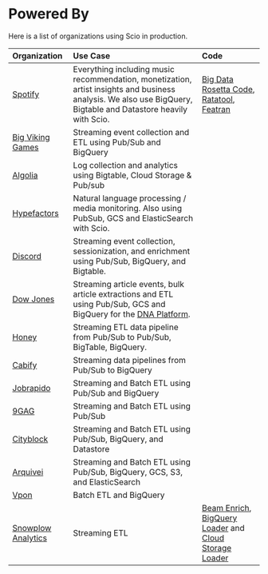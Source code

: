 # Powered By

Here is a list of organizations using Scio in production.

| **Organization** | **Use Case** | **Code** |
|:------------|:----------------------|:---------|
| [Spotify](https://www.spotify.com/) | Everything including music recommendation, monetization, artist insights and business analysis. We also use BigQuery, Bigtable and Datastore heavily with Scio. | [Big Data Rosetta Code](https://github.com/spotify/big-data-rosetta-code), [Ratatool](https://github.com/spotify/ratatool), [Featran](https://github.com/spotify/featran) |
| [Big Viking Games](https://www.bigvikinggames.com/) | Streaming event collection and ETL using Pub/Sub and BigQuery | |
| [Algolia](https://www.algolia.com/) | Log collection and analytics using Bigtable, Cloud Storage & Pub/sub | |
| [Hypefactors](https://www.hypefactors.com/) | Natural language processing / media monitoring. Also using PubSub, GCS and ElasticSearch with Scio. | |
| [Discord](https://discordapp.com/) | Streaming event collection, sessionization, and enrichment using Pub/Sub, BigQuery, and Bigtable. | |
| [Dow Jones](https://www.dowjones.com/)| Streaming article events, bulk article extractions and ETL using Pub/Sub, GCS and BigQuery for the [DNA Platform](https://www.dowjones.com/dna).| |
| [Honey](https://www.joinhoney.com) | Streaming ETL data pipeline from Pub/Sub to Pub/Sub, BigTable, BigQuery. | |
| [Cabify](https://www.cabify.com) | Streaming data pipelines from Pub/Sub to BigQuery | |
| [Jobrapido](https://www.jobrapido.com) | Streaming and Batch ETL using Pub/Sub and BigQuery | |
| [9GAG](https://9gag.com) | Streaming and Batch ETL using Pub/Sub | |
| [Cityblock](https://www.cityblock.com) | Streaming and Batch ETL using Pub/Sub, BigQuery, and Datastore | |
| [Arquivei](https://www.arquivei.com.br) | Streaming and Batch ETL using Pub/Sub, BigQuery, GCS, S3, and ElasticSearch | |
| [Vpon](http://www.vpon.com/en/) | Batch ETL and BigQuery | |
| [Snowplow Analytics](https://snowplowanalytics.com/) | Streaming ETL | [Beam Enrich](https://github.com/snowplow/snowplow/tree/master/3-enrich/beam-enrich), [BigQuery Loader](https://github.com/snowplow-incubator/snowplow-bigquery-loader) and [Cloud Storage Loader](https://github.com/snowplow-incubator/snowplow-google-cloud-storage-loader) |
